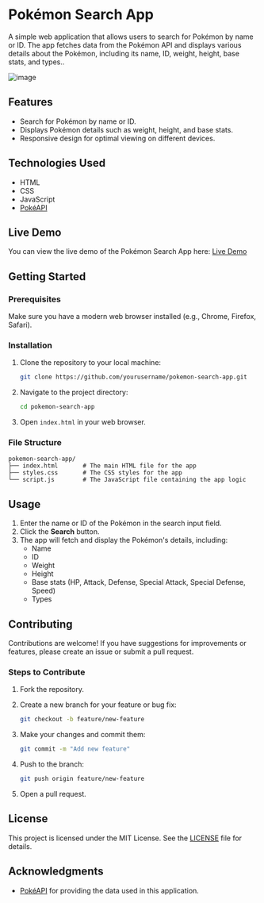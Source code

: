 
# Pokémon Search App

A simple web application that allows users to search for Pokémon by name or ID. The app fetches data from the Pokémon API and displays various details about the Pokémon, including its name, ID, weight, height, base stats, and types..

![image](https://github.com/user-attachments/assets/cdc0f3a4-1053-48d4-832f-f314a4cddec2)


## Features

- Search for Pokémon by name or ID.
- Displays Pokémon details such as weight, height, and base stats.
- Responsive design for optimal viewing on different devices.

## Technologies Used

- HTML
- CSS
- JavaScript
- [PokéAPI](https://pokeapi.co/)

## Live Demo

You can view the live demo of the Pokémon Search App here: [Live Demo](https://qyuzet.github.io/js-c-pokemon-search/) 

## Getting Started

### Prerequisites

Make sure you have a modern web browser installed (e.g., Chrome, Firefox, Safari).

### Installation

1. Clone the repository to your local machine:

   ```bash
   git clone https://github.com/yourusername/pokemon-search-app.git
   ```

2. Navigate to the project directory:

   ```bash
   cd pokemon-search-app
   ```

3. Open `index.html` in your web browser.

### File Structure

```plaintext
pokemon-search-app/
├── index.html       # The main HTML file for the app
├── styles.css       # The CSS styles for the app
└── script.js        # The JavaScript file containing the app logic
```

## Usage

1. Enter the name or ID of the Pokémon in the search input field.
2. Click the **Search** button.
3. The app will fetch and display the Pokémon's details, including:
   - Name
   - ID
   - Weight
   - Height
   - Base stats (HP, Attack, Defense, Special Attack, Special Defense, Speed)
   - Types

## Contributing

Contributions are welcome! If you have suggestions for improvements or features, please create an issue or submit a pull request.

### Steps to Contribute

1. Fork the repository.
2. Create a new branch for your feature or bug fix:

   ```bash
   git checkout -b feature/new-feature
   ```

3. Make your changes and commit them:

   ```bash
   git commit -m "Add new feature"
   ```

4. Push to the branch:

   ```bash
   git push origin feature/new-feature
   ```

5. Open a pull request.

## License

This project is licensed under the MIT License. See the [LICENSE](LICENSE) file for details.

## Acknowledgments

- [PokéAPI](https://pokeapi.co/) for providing the data used in this application.

